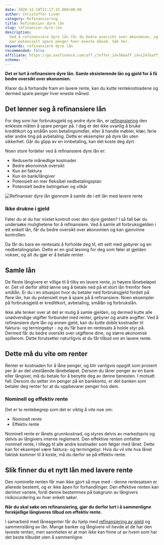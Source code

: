 ```yaml
---
date: 2020-12-10T12:17:33.000+00:00
author: Christoffer Liven
category: Refinansiering
title: Refinansier dyre lån
slug: refinansier-dyre-lan
description:
  Ved å refinansiere dyre lån får du bedre oversikt over økonomien, og
  kan potensielt spare penger hver eneste måned. Søk her.
keywords: refinansiere dyre lån
recommended: false
affiliate: https://go.axofinance.com/aff_c?offer_id=56&aff_id=1247&aff_sub=A38
schema: ''
---
```


**Det er lurt å refinansiere dyre lån. Samle eksisterende lån og gjeld for å få bedre oversikt over økonomien.**

Klarer du å forhandle fram en lavere rente, kan du kutte rentekostnadene og dermed spare penger hver eneste måned.

## Det lønner seg å refinansiere lån

For deg som har forbruksgjeld og andre dyre lån, er [refinansiering](https://www.dagbladet.no/refinansiering) den enkleste måten å spare penger på. I dag er det ikke uvanlig å bruke kredittkort og smålån som betalingsmidler, eller å handle møbler, klær, ferie eller andre ting på avbetaling. Dette er eksempler på dyre lån uten sikkerhet. Går du glipp av en innbetaling, kan det koste deg dyrt.

Noen store fordeler ved å refinansiere dyre lån er:

- Reduserte månedlige kostnader
- Bedre økonomisk oversikt
- Kun én faktura
- Kun én bank/långiver
- Potensielt en mer fleksibel nedbetalingsplan
- Potensielt bedre betingelser og vilkår

![Refinansier dyre lån gjennom å samle de i ett lån med lavere rente](/boliglan/img/refinansier-dyre-lan.jpg 'Refinansier dyre lån')

### Ikke drukne i gjeld

Føler du at du har mistet kontroll over den dyre gjelden? I så fall bør du undersøke mulighetene for å refinansiere. Ved å samle all forbruksgjelden i ett enkelt lån, får du bedre oversikt over økonomien og kan gjenvinne kontrollen.

Da får du bare en rentesats å forholde deg til, ett sett med gebyrer og en nedbetalingsplan. Dette er en god løsning for deg som føler at gjelden vokser, og alt du gjør er å betale renter.

## Samle lån

De fleste långivere er villige til å tilby en lavere rente, jo høyere lånebeløpet er. Det vil derfor alltid lønne seg å betale ned på et stort lån fremfor flere smålån. Er du i en situasjon hvor du betaler ned forbruksgjeld fordelt på flere lån, har du potensielt mye å spare på å refinansiere. Noen eksempler på forbruksgjeld er kredittkort, avbetaling, smålån og forbrukslån.

Ikke alle tenker over at det er mulig å samle gjelden, og dermed kutte alle unødvendige utgifter forbundet med renter, gebyrer og andre avgifter. Ved å refinansiere dyre lån og annen gjeld, kan du kutte doble kostnader til faktura- og termingebyr - og du får bare en rentesats å holde styr på. Dermed får du bedre oversikt over utgiftene dine, og større økonomisk spillerom. Dette forutsetter naturligvis at du får tilbud om en lavere rente.

## Dette må du vite om renter

Renter er kostnaden for å låne penger, og blir vanligvis oppgitt som prosent per år av det utestående lånebeløpet. Dersom du låner penger av en bank eller långiver, må du betale for å benytte deg av denne tjenesten. I motsatt fall: Dersom du setter inn penger på en bankkonto, er det banken som betaler deg renter for at du oppbevarer penger hos dem.

### Nominell og effektiv rente

Det er to rentebegrep som det er viktig å vite noe om:

- Nominell rente
- Effektiv rente

Nominell rente er lånets grunnkostnad, og styres delvis av markedspris og delvis av långivers interne reglement. Den effektive renten omfatter nominell rente, i tillegg til alle andre kostnader som følger med lånet. Dette kan for eksempel være faktura- og termingebyr. Hvis du vil vite hva lånet faktisk kommer til å koste, må du derfor se på effektiv rente.

## Slik finner du et nytt lån med lavere rente

Den nominelle renten får man ikke gjort så mye med - denne rentesatsen er allerede bestemt, og er ikke åpen for forhandlinger. Den effektive renten kan derimot variere, fordi denne bestemmes på bakgrunn av långivers risikovurdering av hver enkelt søker.

**Når du skal søke om refinansiering, gjør du derfor lurt i å sammenligne forskjellige långiveres tilbud om effektiv rente.**

I samarbeid med låneagenter får du hjelp med [refinansiering av gjeld](https://www.dagbladet.no/annonse/refinansiere-gjeld/72258996) og sammenslåing av lån. Mange banker og långivere vil hevde at de har den laveste renten, men sannheten er at man ikke kan finne ut av hvem som har det beste tilbudet uten å sammenligne.
